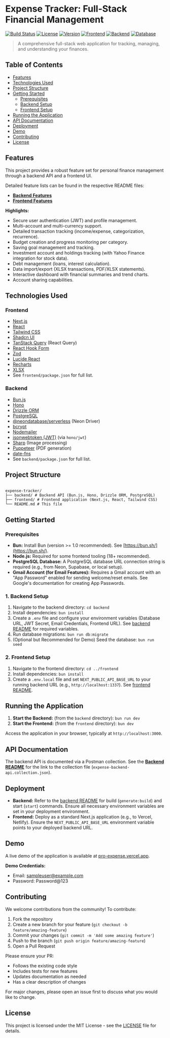 # Expense Tracker: Full-Stack Financial Management

[![Build Status](https://img.shields.io/badge/build-passing-brightgreen.svg?style=flat-square)](https://github.com/Utsav173/expense-tracker/actions) [![License](https://img.shields.io/badge/license-MIT-blue.svg?style=flat-square)](LICENSE) [![Version](https://img.shields.io/badge/version-1.0.0-orange.svg?style=flat-square)](https://github.com/Utsav173/expense-tracker/releases) [![Frontend](https://img.shields.io/badge/frontend-Next.js-black.svg?style=flat-square&logo=next.js&logoColor=white)](frontend) [![Backend](https://img.shields.io/badge/backend-Bun.js-black.svg?style=flat-square&logo=bun&logoColor=white)](backend) [![Database](https://img.shields.io/badge/database-PostgreSQL-blue.svg?style=flat-square&logo=postgresql&logoColor=white)](https://www.postgresql.org/)

> A comprehensive full-stack web application for tracking, managing, and understanding your finances.

## Table of Contents

- [Features](#features)
- [Technologies Used](#technologies-used)
- [Project Structure](#project-structure)
- [Getting Started](#getting-started)
  - [Prerequisites](#prerequisites)
  - [Backend Setup](#1-backend-setup)
  - [Frontend Setup](#2-frontend-setup)
- [Running the Application](#running-the-application)
- [API Documentation](#api-documentation)
- [Deployment](#deployment)
- [Demo](#demo)
- [Contributing](#contributing)
- [License](#license)

## Features

This project provides a robust feature set for personal finance management through a backend API and a frontend UI.

Detailed feature lists can be found in the respective README files:

- **[Backend Features](./backend/README.md)**
- **[Frontend Features](./frontend/README.md)**

**Highlights:**

- Secure user authentication (JWT) and profile management.
- Multi-account and multi-currency support.
- Detailed transaction tracking (income/expense, categorization, recurrence).
- Budget creation and progress monitoring per category.
- Saving goal management and tracking.
- Investment account and holdings tracking (with Yahoo Finance integration for stock data).
- Debt management (loans, interest calculation).
- Data import/export (XLSX transactions, PDF/XLSX statements).
- Interactive dashboard with financial summaries and trend charts.
- Account sharing capabilities.

## Technologies Used

### Frontend

- [Next.js](https://nextjs.org/)
- [React](https://react.dev/)
- [Tailwind CSS](https://tailwindcss.com/)
- [Shadcn UI](https://ui.shadcn.com/)
- [TanStack Query](https://tanstack.com/query/v4) (React Query)
- [React Hook Form](https://react-hook-form.com/)
- [Zod](https://zod.dev/)
- [Lucide React](https://lucide.dev/icons/)
- [Recharts](https://recharts.org/en-US/)
- [XLSX](https://sheetjs.com/)
- See `frontend/package.json` for full list.

### Backend

- [Bun.js](https://bun.sh/)
- [Hono](https://hono.dev/)
- [Drizzle ORM](https://orm.drizzle.team/)
- [PostgreSQL](https://www.postgresql.org/)
- [@neondatabase/serverless](https://neon.tech/) (Neon Driver)
- [bcrypt](https://www.npmjs.com/package/bcrypt)
- [Nodemailer](https://nodemailer.com/about/)
- [jsonwebtoken (JWT)](https://jwt.io/) (via `hono/jwt`)
- [Sharp](https://sharp.pixelplumbing.com/) (Image processing)
- [Puppeteer](https://pptr.dev/) (PDF generation)
- [date-fns](https://date-fns.org/)
- See `backend/package.json` for full list.

## Project Structure

```

expense-tracker/
├── backend/ # Backend API (Bun.js, Hono, Drizzle ORM, PostgreSQL)
├── frontend/ # Frontend application (Next.js, React, Tailwind CSS)
└── README.md # This file

```

## Getting Started

### Prerequisites

- **Bun:** Install Bun (version >= 1.0 recommended). See [https://bun.sh/](https://bun.sh/).
- **Node.js:** Required for some frontend tooling (18+ recommended).
- **PostgreSQL Database:** A PostgreSQL database URL connection string is required (e.g., from Neon, Supabase, or local setup).
- **Gmail Account (for Email Features):** Requires a Gmail account with an "App Password" enabled for sending welcome/reset emails. See Google's documentation for creating App Passwords.

### 1. Backend Setup

1.  Navigate to the backend directory: `cd backend`
2.  Install dependencies: `bun install`
3.  Create a `.env` file and configure your environment variables (Database URL, JWT Secret, Email Credentials, Frontend URL). See [backend README](./backend/README.md#installation) for required variables.
4.  Run database migrations: `bun run db:migrate`
5.  (Optional but Recommended for Demo) Seed the database: `bun run seed`

### 2. Frontend Setup

1.  Navigate to the frontend directory: `cd ../frontend`
2.  Install dependencies: `bun install`
3.  Create a `.env.local` file and set `NEXT_PUBLIC_API_BASE_URL` to your running backend URL (e.g., `http://localhost:1337`). See [frontend README](./frontend/README.md#getting-started).

## Running the Application

1.  **Start the Backend:** (from the `backend` directory): `bun run dev`
2.  **Start the Frontend:** (from the `frontend` directory): `bun dev`

Access the application in your browser, typically at `http://localhost:3000`.

## API Documentation

The backend API is documented via a Postman collection. See the **[Backend README](./backend/README.md#api-documentation)** for the link to the collection file (`expense-backend-api.collection.json`).

## Deployment

- **Backend:** Refer to the [backend README](./backend/README.md#running-the-application) for build (`generate:build`) and start (`start`) commands. Ensure all necessary environment variables are set in your deployment environment.
- **Frontend:** Deploy as a standard Next.js application (e.g., to Vercel, Netlify). Ensure the `NEXT_PUBLIC_API_BASE_URL` environment variable points to your deployed backend URL.

## Demo

A live demo of the application is available at [pro-expense.vercel.app](https://pro-expense.vercel.app/auth/login).

**Demo Credentials:**

- Email: sampleuser@example.com
- Password: Password@123

## Contributing

We welcome contributions from the community! To contribute:

1. Fork the repository
2. Create a new branch for your feature (`git checkout -b feature/amazing-feature`)
3. Commit your changes (`git commit -m 'Add some amazing feature'`)
4. Push to the branch (`git push origin feature/amazing-feature`)
5. Open a Pull Request

Please ensure your PR:

- Follows the existing code style
- Includes tests for new features
- Updates documentation as needed
- Has a clear description of changes

For major changes, please open an issue first to discuss what you would like to change.

## License

This project is licensed under the MIT License - see the [LICENSE](LICENSE) file for details.
